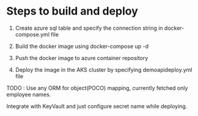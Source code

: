 Steps to build and deploy
============================

1) Create azure sql table and specify the connection string in docker-compose.yml file

2) Build the docker image using docker-compose up -d

3) Push the docker image to azure container repository

4) Deploy the image in the AKS cluster by specifying demoapideploy.yml file


TODO : Use any ORM for object(POCO) mapping, currently fetched only employee names.

Integrate with KeyVault and just configure secret name while deploying.

